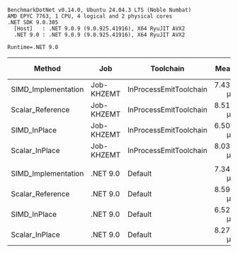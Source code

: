 ```

BenchmarkDotNet v0.14.0, Ubuntu 24.04.3 LTS (Noble Numbat)
AMD EPYC 7763, 1 CPU, 4 logical and 2 physical cores
.NET SDK 9.0.305
  [Host]   : .NET 9.0.9 (9.0.925.41916), X64 RyuJIT AVX2
  .NET 9.0 : .NET 9.0.9 (9.0.925.41916), X64 RyuJIT AVX2

Runtime=.NET 9.0  

```
| Method              | Job        | Toolchain              | Mean     | Error     | StdDev    | Ratio | RatioSD | Gen0   | Allocated | Alloc Ratio |
|-------------------- |----------- |----------------------- |---------:|----------:|----------:|------:|--------:|-------:|----------:|------------:|
| SIMD_Implementation | Job-KHZEMT | InProcessEmitToolchain | 7.435 μs | 0.1350 μs | 0.1127 μs |  1.00 |    0.02 | 0.7019 |   11515 B |        1.00 |
| Scalar_Reference    | Job-KHZEMT | InProcessEmitToolchain | 8.510 μs | 0.0599 μs | 0.0560 μs |  1.14 |    0.02 | 0.5493 |    9288 B |        0.81 |
| SIMD_InPlace        | Job-KHZEMT | InProcessEmitToolchain | 6.504 μs | 0.0324 μs | 0.0287 μs |  0.87 |    0.01 | 0.1297 |    2225 B |        0.19 |
| Scalar_InPlace      | Job-KHZEMT | InProcessEmitToolchain | 8.034 μs | 0.1163 μs | 0.1088 μs |  1.08 |    0.02 |      - |         - |        0.00 |
|                     |            |                        |          |           |           |       |         |        |           |             |
| SIMD_Implementation | .NET 9.0   | Default                | 7.343 μs | 0.0408 μs | 0.0382 μs |  1.00 |    0.01 | 0.7019 |   11517 B |        1.00 |
| Scalar_Reference    | .NET 9.0   | Default                | 8.595 μs | 0.0517 μs | 0.0459 μs |  1.17 |    0.01 | 0.5493 |    9288 B |        0.81 |
| SIMD_InPlace        | .NET 9.0   | Default                | 6.522 μs | 0.0383 μs | 0.0339 μs |  0.89 |    0.01 | 0.1297 |    2220 B |        0.19 |
| Scalar_InPlace      | .NET 9.0   | Default                | 8.276 μs | 0.1055 μs | 0.0987 μs |  1.13 |    0.01 |      - |         - |        0.00 |
